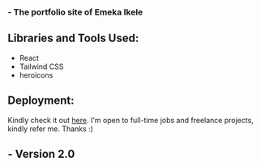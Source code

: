 ### - The portfolio site of Emeka Ikele

## Libraries and Tools Used:

- React
- Tailwind CSS
- heroicons

## Deployment:

Kindly check it out [here](https://emekaikele.dev/). I'm open to full-time jobs and freelance projects, kindly refer me. Thanks :)

## - Version 2.0
